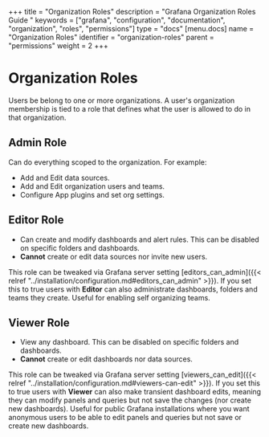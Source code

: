+++
title = "Organization Roles"
description = "Grafana Organization Roles Guide "
keywords = ["grafana", "configuration", "documentation", "organization", "roles", "permissions"]
type = "docs"
[menu.docs]
name = "Organization Roles"
identifier = "organization-roles"
parent = "permissions"
weight = 2
+++

# Organization Roles

Users be belong to one or more organizations. A user's organization membership is tied to a role that defines what the user is allowed to do
in that organization.

## Admin Role

Can do everything scoped to the organization. For example:

- Add and Edit data sources.
- Add and Edit organization users and teams.
- Configure App plugins and set org settings.

## Editor Role

- Can create and modify dashboards and alert rules. This can be disabled on specific folders and dashboards.
- **Cannot** create or edit data sources nor invite new users.

This role can be tweaked via Grafana server setting [editors_can_admin]({{< relref "../installation/configuration.md#editors_can_admin" >}}). If you set this to true users
with **Editor** can also administrate dashboards, folders and teams they create. Useful for enabling self organizing teams.

## Viewer Role

- View any dashboard. This can be disabled on specific folders and dashboards.
- **Cannot** create or edit dashboards nor data sources.

This role can be tweaked via Grafana server setting [viewers_can_edit]({{< relref "../installation/configuration.md#viewers-can-edit" >}}). If you set this to true users
with **Viewer** can also make transient dashboard edits, meaning they can modify panels and queries but not save the changes (nor create new dashboards).
Useful for public Grafana installations where you want anonymous users to be able to edit panels and queries but not save or create new dashboards.
